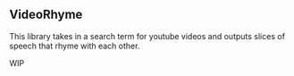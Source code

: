 ## VideoRhyme

This library takes in a search term for youtube videos and outputs slices of speech that rhyme with each other.

WIP

